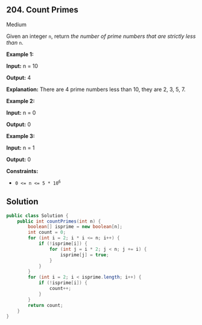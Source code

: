 ## 204\. Count Primes

Medium

Given an integer `n`, return _the number of prime numbers that are strictly less than_ `n`.

**Example 1:**

**Input:** n = 10

**Output:** 4

**Explanation:** There are 4 prime numbers less than 10, they are 2, 3, 5, 7. 

**Example 2:**

**Input:** n = 0

**Output:** 0 

**Example 3:**

**Input:** n = 1

**Output:** 0 

**Constraints:**

*   <code>0 <= n <= 5 * 10<sup>6</sup></code>

## Solution

```java
public class Solution {
    public int countPrimes(int n) {
        boolean[] isprime = new boolean[n];
        int count = 0;
        for (int i = 2; i * i <= n; i++) {
            if (!isprime[i]) {
                for (int j = i * 2; j < n; j += i) {
                    isprime[j] = true;
                }
            }
        }
        for (int i = 2; i < isprime.length; i++) {
            if (!isprime[i]) {
                count++;
            }
        }
        return count;
    }
}
```